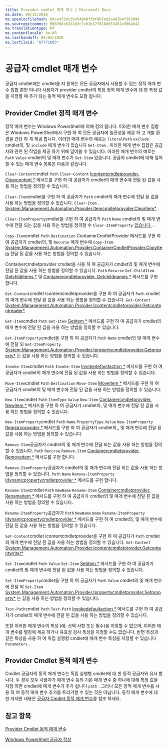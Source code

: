 ```yaml
---
title: Provider cmdlet 매개 변수 | Microsoft Docs
ms.date: 09/13/2016
ms.openlocfilehash: 04ce4f3dc2b4549b0ff0f0b7e92a4d2b4f383996
ms.sourcegitcommit: 0907b8c6322d2c7c61b17f8168d53452c8964b41
ms.translationtype: MT
ms.contentlocale: ko-KR
ms.lasthandoff: 08/05/2020
ms.locfileid: "87771603"
---
```

# <a name="provider-cmdlet-parameters"></a>공급자 cmdlet 매개 변수

공급자 cmdlet에는 cmdlet을 지 원하는 모든 공급자에서 사용할 수 있는 정적 매개 변수 집합 뿐만 아니라 사용자가 provider cmdlet의 특정 정적 매개 변수에 대 한 특정 값을 지정할 때 추가 되는 동적 매개 변수도 포함 됩니다.

## <a name="provider-cmdlet-static-parameters"></a>Provider Cmdlet 정적 매개 변수

정적 매개 변수는 Windows PowerShell에 의해 정의 됩니다. 이러한 매개 변수 집합은 Windows PowerShell에서 구현 하 여 모든 공급자에 일관성을 제공 하 고 개발 환경을 간단 하 게 제공 합니다. 이러한 매개 변수의 예로는 `literalPath` `exclude` cmdlet의, 및 `include` 매개 변수가 있습니다 `Get-Item` . 이러한 매개 변수 집합은 공급자와 관련 된 작업을 제공 하기 위해 덮어쓸 수 있습니다. 이러한 매개 변수의 예로는 `Path` `Value` cmdlet의 및 매개 변수가 `Set-Item` 있습니다. 공급자 cmdlet에 대해 덮어쓸 수 있는 매개 변수 목록은 다음과 같습니다.

`Clear-Content`cmdlet `Path` `Clear-Content` [Icontentcmdletprovider. Clearcontent *](/dotnet/api/System.Management.Automation.Provider.IContentCmdletProvider.ClearContent) 메서드를 구현 하 여 공급자가 cmdlet의 매개 변수에 전달 된 값을 사용 하는 방법을 정의할 수 있습니다.

`Clear-Item`cmdlet을 구현 하 여 공급자가 `Path` cmdlet의 매개 변수에 전달 된 값을 사용 하는 방법을 정의할 수 있습니다. `Clear-Item` . [System.Management.Automation.Provider.Itemcmdletprovider.Clearitem*](/dotnet/api/System.Management.Automation.Provider.ItemCmdletProvider.ClearItem) .

`Clear-ItemProperty`cmdlet을 구현 하 여 공급자가 `Path` `Name` cmdlet의 및 매개 변수에 전달 되는 값을 사용 하는 방법을 정의할 수 `Clear-ItemProperty` [있습니다.](/dotnet/api/System.Management.Automation.Provider.IPropertyCmdletProvider.ClearProperty) .

`Copy-Item`cmdlet `Path` `Destination` ContainerCmdletProvider 메서드를 구현 하 여 공급자가 cmdlet의, 및 `Recurse` 매개 변수에 `Copy-Item` [System.Management.Automation.Provider.ContainerCmdletProvider.CopyItem](/dotnet/api/System.Management.Automation.Provider.ContainerCmdletProvider.CopyItem) 전달 된 값을 사용 하는 방법을 정의할 수 있습니다.

Containercmdletprovider cmdlet을 사용 하 여 공급자가 cmdlet의 및 매개 변수에 전달 된 값을 사용 하는 방법을 정의할 수 있습니다. `Path` `Recurse` `Get-ChildItem` [Getchilditems *](/dotnet/api/System.Management.Automation.Provider.ContainerCmdletProvider.GetChildItems) 및 [Containercmdletprovider. Getchildnames *](/dotnet/api/System.Management.Automation.Provider.ContainerCmdletProvider.GetChildNames) 메서드를 구현 합니다.

`Get-Content`cmdlet Icontentcmdletprovider을 구현 하 여 공급자가 `Path` cmdlet의 매개 변수에 전달 된 값을 사용 하는 방법을 정의할 수 있습니다. `Get-Content` [System.Management.Automation.Provider.Icontentcmdletprovider.Getcontentreader*](/dotnet/api/System.Management.Automation.Provider.IContentCmdletProvider.GetContentReader)

`Get-Item`cmdlet `Path` `Get-Item` [Getitem *](/dotnet/api/System.Management.Automation.Provider.ItemCmdletProvider.GetItem) 메서드를 구현 하 여 공급자가 cmdlet의 매개 변수에 전달 된 값을 사용 하는 방법을 정의할 수 있습니다.

`Get-ItemProperty`cmdlet을 구현 하 여 공급자가 `Path` `Name` cmdlet의 및 매개 변수에 전달 되 `Get-ItemProperty` [System.Management.Automation.Provider.Ipropertycmdletprovider.Getproperty*](/dotnet/api/System.Management.Automation.Provider.IPropertyCmdletProvider.GetProperty) 는 값을 사용 하는 방법을 정의할 수 있습니다.

`Invoke-Item`cmdlet `Path` `Invoke-Item` [Invokedefaultaction *](/dotnet/api/System.Management.Automation.Provider.ItemCmdletProvider.InvokeDefaultAction) 메서드를 구현 하 여 공급자가 cmdlet의 매개 변수에 전달 된 값을 사용 하는 방법을 정의할 수 있습니다.

`Move-Item`cmdlet `Path` `Destination` `Move-Item` [Moveitem *](/dotnet/api/System.Management.Automation.Provider.NavigationCmdletProvider.MoveItem) 메서드를 구현 하 여 공급자가 cmdlet의 및 매개 변수에 전달 된 값을 사용 하는 방법을 정의할 수 있습니다.

`New-Item`cmdlet `Path` `ItemType` `Value` `New-Item` [Containercmdletprovider. Newitem *](/dotnet/api/System.Management.Automation.Provider.ContainerCmdletProvider.NewItem) 메서드를 구현 하 여 공급자가 cmdlet의, 및 매개 변수에 전달 된 값을 사용 하는 방법을 정의할 수 있습니다.

`New-ItemProperty`cmdlet `Path` `Name` `PropertyType` `Value` `New-ItemProperty` [Registryprovider *](/dotnet/api/Microsoft.PowerShell.Commands.RegistryProvider.NewProperty) 메서드를 구현 하 여 공급자가 cmdlet의,, 및 매개 변수에 전달 된 값을 사용 하는 방법을 정의할 수 있습니다.

`Remove-Item`공급자가 cmdlet의 및 매개 변수에 전달 되는 값을 사용 하는 방법을 정의할 수 있습니다. `Path` `Recurse` `Remove-Item` [Containercmdletprovider. Removeitem *](/dotnet/api/System.Management.Automation.Provider.ContainerCmdletProvider.RemoveItem) 메서드를 구현 합니다.

`Remove-ItemProperty`공급자가 cmdlet의 및 매개 변수에 전달 되는 값을 사용 하는 방법을 정의할 수 있습니다. `Path` `Name` `Remove-ItemProperty` [Idynamicpropertycmdletprovider *](/dotnet/api/System.Management.Automation.Provider.IDynamicPropertyCmdletProvider.RemoveProperty) 메서드를 구현 합니다.

`Rename-Item`cmdlet `Path` `NewName` `Rename-Item` [Containercmdletprovider. Renameitem *](/dotnet/api/System.Management.Automation.Provider.ContainerCmdletProvider.RenameItem) 메서드를 구현 하 여 공급자가 cmdlet의 및 매개 변수에 전달 된 값을 사용 하는 방법을 정의할 수 있습니다.

`Rename-ItemProperty`공급자가 `Path` `NewName` `Name` `Rename-ItemProperty` [Idynamicpropertycmdletprovider *](/dotnet/api/System.Management.Automation.Provider.IDynamicPropertyCmdletProvider.RenameProperty) 메서드를 구현 하 여 cmdlet의, 및 매개 변수에 전달 된 값을 사용 하는 방법을 정의할 수 있습니다.

`Set-Content`cmdlet Icontentcmdletprovider을 구현 하 여 공급자가 `Path` cmdlet의 매개 변수에 전달 된 값을 사용 하는 방법을 정의할 수 있습니다. `Set-Content` [System.Management.Automation.Provider.Icontentcmdletprovider.Getcontentwriter*](/dotnet/api/System.Management.Automation.Provider.IContentCmdletProvider.GetContentWriter)

`Set-Item`cmdlet `Path` `Value` `Set-Item` [Setitem *](/dotnet/api/System.Management.Automation.Provider.ItemCmdletProvider.SetItem) 메서드를 구현 하 여 공급자가 cmdlet의 및 매개 변수에 전달 된 값을 사용 하는 방법을 정의할 수 있습니다.

`Set-ItemProperty`cmdlet을 구현 하 여 공급자가 `Path` `Value` cmdlet의 및 매개 변수에 전달 되 `Set-Item` [System.Management.Automation.Provider.Ipropertycmdletprovider.Setproperty*](/dotnet/api/System.Management.Automation.Provider.IPropertyCmdletProvider.SetProperty) 는 값을 사용 하는 방법을 정의할 수 있습니다.

`Test-Path`cmdlet `Path` `Test-Path` [Invokedefaultaction *](/dotnet/api/System.Management.Automation.Provider.ItemCmdletProvider.InvokeDefaultAction) 메서드를 구현 하 여 공급자가 cmdlet의 매개 변수에 전달 된 값을 사용 하는 방법을 정의할 수 있습니다.

또한 이러한 매개 변수의 특성 (예: 선택 사항 또는 필수)을 지정할 수 없으며, 이러한 매개 변수를 별칭에 제공 하거나 유효성 검사 특성을 지정할 수도 없습니다. 반면 특성과 같은 특성을 사용 하 여 독립 실행형 cmdlet에 매개 변수 특성을 지정할 수 있습니다 `Parameters` .

## <a name="provider-cmdlet-dynamic-parameters"></a>Provider Cmdlet 동적 매개 변수

Cmdlet 공급자의 동적 매개 변수는 독립 실행형 cmdlet에 대 한 동적 공급자와 유사 합니다. 두 경우 모두 사용자가 매개 변수 등의 기본 매개 변수 중 하나에 대해 특정 값을 지정 하면 cmdlet에 매개 변수가 추가 됩니다 `path` . 그러나 모든 정적 매개 변수를 사용 하 여 동적 매개 변수 추가를 트리거할 수 있는 것은 아닙니다. 동적 매개 변수에 대 한 자세한 내용은 [공급자 Cmdlet 동적 매개 변수](./provider-cmdlet-dynamic-parameters.md)를 참조 하세요.

## <a name="see-also"></a>참고 항목

[Provider Cmdlet 동적 매개 변수](./provider-cmdlet-dynamic-parameters.md)

[Windows PowerShell 공급자 작성](./writing-a-windows-powershell-provider.md)
